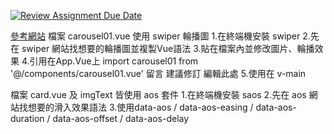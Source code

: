 [![Review Assignment Due Date](https://classroom.github.com/assets/deadline-readme-button-22041afd0340ce965d47ae6ef1cefeee28c7c493a6346c4f15d667ab976d596c.svg)](https://classroom.github.com/a/aMHx-K_k)


 [參考網站](https://jo-zu-works.site/)
檔案 carousel01.vue 使用 swiper 輪播圖
1.在終端機安裝 swiper
2.先在 swiper 網站找想要的輪播圖並複製Vue語法
3.貼在檔案內並修改圖片、輪播效果
4.引用在App.Vue上
   import carousel01 from '@/components/carousel01.vue'
留言
建議修訂
編輯此處
5.使用在 v-main
 <v-main class="custom-main" style="width: 70%"> <v-container> <carousel01></carousel01> </v-container> </v-main> 

檔案 card.vue 及 imgText 皆使用 aos 套件
1.在終端機安裝 saos
2.先在 aos 網站找想要的滑入效果語法
3.使用data-aos / data-aos-easing / data-aos-duration / data-aos-offset / data-aos-delay
  
